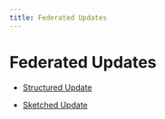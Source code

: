 ```yaml
---
title: Federated Updates
---
```


# Federated Updates
- [Structured Update](Structured%20Update.md) 

- [Sketched Update](Sketched%20Update.md)






























































































